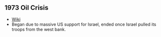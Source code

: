 ## 1973 Oil Crisis
- [Wiki](https://en.wikipedia.org/wiki/1973_oil_crisis)
- Began due to massive US support for Israel, ended once Israel pulled its troops from the west bank.